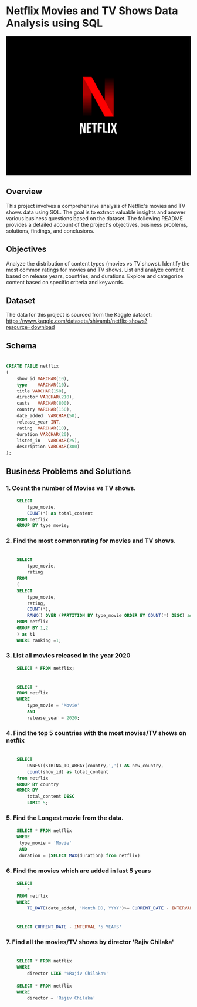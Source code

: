 # Netflix Movies and TV Shows Data Analysis using SQL

![Netflix_logo](https://github.com/Mgit125/Netflix-SQL-Project/blob/main/N.png)

## Overview
This project involves a comprehensive analysis of Netflix's movies and TV shows data using SQL. The goal is to extract valuable insights and answer various business questions based on the dataset. The following README provides a detailed account of the project's objectives, business problems, solutions, findings, and conclusions.
## Objectives
Analyze the distribution of content types (movies vs TV shows).
Identify the most common ratings for movies and TV shows.
List and analyze content based on release years, countries, and durations.
Explore and categorize content based on specific criteria and keywords.
## Dataset
The data for this project is sourced from the Kaggle dataset:
 https://www.kaggle.com/datasets/shivamb/netflix-shows?resource=download

## Schema

```sql

CREATE TABLE netflix
(
	show_id	VARCHAR(10),
	type	VARCHAR(10),
	title VARCHAR(150),	
	director VARCHAR(210),	
	casts	VARCHAR(800),
	country	VARCHAR(150),
	date_added	VARCHAR(50),
	release_year INT,	
	rating	VARCHAR(10),
	duration VARCHAR(20),	
	listed_in	VARCHAR(25),
	description VARCHAR(300)
);

```

## Business Problems and Solutions

### 1. Count the number of Movies vs TV shows.
```sql
	SELECT 
		type_movie,
		COUNT(*) as total_content
	FROM netflix
	GROUP BY type_movie;
```

### 2. Find the most common rating for movies and TV shows.

```sql

	SELECT 
		type_movie,
		rating
	FROM 
	(
	SELECT 
		type_movie,
		rating,
		COUNT(*),
		RANK() OVER (PARTITION BY type_movie ORDER BY COUNT(*) DESC) as ranking
	FROM netflix
	GROUP BY 1,2
	) as t1
	WHERE ranking =1;
```
### 3. List all movies released in the year 2020

```sql
	SELECT * FROM netflix;
	
	
	SELECT *
	FROM netflix
	WHERE
		type_movie = 'Movie' 
		AND 
		release_year = 2020;
```

### 4. Find the top 5 countries with the most movies/TV shows on netflix

```sql

	SELECT 
		UNNEST(STRING_TO_ARRAY(country,',')) AS new_country,
		count(show_id) as total_content
	from netflix
	GROUP BY country
	ORDER BY 
		total_content DESC
		LIMIT 5;
```


### 5. Find the Longest movie from the data.

```sql
	SELECT * FROM netflix
	WHERE
	 type_movie = 'Movie'
	 AND
	 duration = (SELECT MAX(duration) from netflix)
 ```


### 6. Find the movies which are added in last 5 years
```sql
	SELECT 
		*
	FROM netflix
	WHERE 
		TO_DATE(date_added, 'Month DD, YYYY')>= CURRENT_DATE - INTERVAL '5 YEARS'
	
	
	SELECT CURRENT_DATE - INTERVAL '5 YEARS'
```

### 7. Find all the movies/TV shows by director 'Rajiv Chilaka'
```sql

	SELECT * FROM netflix
	WHERE
		director LIKE '%Rajiv Chilaka%'
	
	SELECT * FROM netflix
	WHERE
		director = 'Rajiv Chilaka'
```


